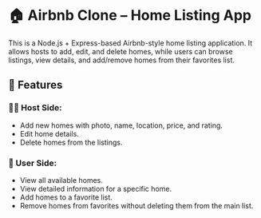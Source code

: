 # 🏠 Airbnb Clone – Home Listing App

This is a Node.js + Express-based Airbnb-style home listing application. It allows hosts to add, edit, and delete homes, while users can browse listings, view details, and add/remove homes from their favorites list.

## 📌 Features

### 👨‍💼 Host Side:
- Add new homes with photo, name, location, price, and rating.
- Edit home details.
- Delete homes from the listings.

### 👤 User Side:
- View all available homes.
- View detailed information for a specific home.
- Add homes to a favorite list.
- Remove homes from favorites without deleting them from the main list.



